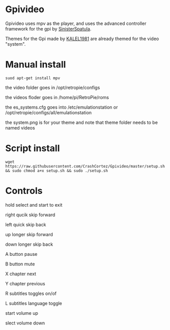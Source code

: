 # Gpivideo
Gpivideo uses mpv as the player, and uses the advanced controller framework for the gpi by [SinisterSpatula](https://github.com/SinisterSpatula/Gpi2). 

Themes for the Gpi made by [KALEL1981](https://github.com/KALEL1981) are already themed for the video "system".

# Manual install

```
suod apt-get install mpv
```

the video folder goes in /opt/retropie/configs

the videos floder goes in /home/pi/RetroPie/roms

the es_systems.cfg goes into /etc/emulationstation or /opt/retropie/configs/all/emulationstation

the system.png is for your theme and note that theme folder needs to be named videos

# Script install

```
wget https://raw.githubusercontent.com/CrashCortez/Gpivideo/master/setup.sh && sudo chmod a+x setup.sh && sudo ./setup.sh
```

# Controls
hold select and start to exit 

right qucik skip forward

left quick skip back

up longer skip forward

down longer skip back 

A button pause

B button mute

X chapter next

Y chapter previous

R subtitles toggles on/of

L subtitles language toggle

start volume up

slect volume down
